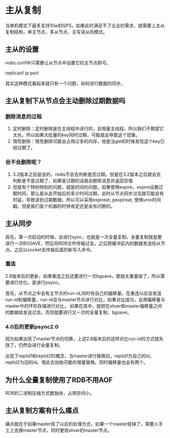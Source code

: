 # 主从复制

当单机模式下最多支持10w的QPS，如果此时满足不了企业的需求，就需要上主从复制结构，单主节点，多从节点，主写读从的模式。

## 主从的设置
redis.conf中只需要让从节点中设置它的主节点即可。

replicaof ip port

其实这种模式看起来就只有一个问题，如何进行数据的同步。


## 主从复制下从节点会主动删除过期数据吗

### 删除消息的过程
1. 定时删除：定时删除是在主线程中进行的，会阻塞主线程，所以我们不期望它太长。所以如果大批量的key同时过期，可能就会导致这个现象。
2. 惰性删除：惰性删除可能会占用过多的内存，他是当get的时候发现这个key已经过期了。
### 会不会删除呢？
1. 3.2版本之前是会的，redis不会去判断是否过期。但是在3.2版本之后就会去判断是不是过期了，如果是过期的话就会删除消息并返回空值
2. 但是有个特别特别的问题，就是时间的问题。如果使用expire，expire设置过期时间，那么是从此开始后的多少时间过期，此时从节点同步过去就可能会有时延，导致读到过期数据。所以可以采用expireat, pexpireat, 使用unix时间戳。但是我们各个机器的时钟肯定还是会有问题的。

## 主从同步
首先，第一次启动的时候，会进行sync，也就是一次全量复制，全量复制就是要进行一次BGSAVE，然后将RDB文件传输过去，之后把缓冲区内的数据发送给从节点。之后以socket去传输后面的新写入命令。

### 重连
2.8版本后的更新，如果重连之后还要进行一次bgsave，那就太重量级了，所以需要进行优化。是进行psync。

首先，从节点之中会有主节点的run-id,同时有自己的偏移量。在重连以后会发送run-id和偏移量。run-id会与master节点进行对比，如果对比成功，会用偏移量与master中的环形存储进行对比，
如果在其中，就把在sliver和master偏移量之间的数据给发送过去。否则就要进行又一次的全量复制，bgsave。

### 4.0后的更新psync2.0
因为如果出现了master节点的切换，上述2.8版本后的这样对比run-id的方式就失效了，仍然会进行全量复制。

出现了replid1和replid2的概念，当master进行替换后，replid1为自己的id，replid2为旧的id。借此去协助可能的增量替换。同时偏移量也会有两个。

## 为什么全量复制使用了RDB不用AOF
RDB的二进制压缩方式数独快，占用空间小。

## 主从复制方案有什么痛点
痛点就在于如果master挂了以后的处理方式，如果一个master挂掉了，需要人手工上去换master节点，同时更改sliver的master节点。